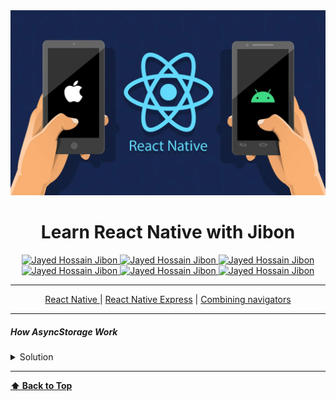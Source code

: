 <img src="src/assets/react-native_large.webp" id='header'>

<h1 align="center">Learn React Native with Jibon</h1>

<div align="center">
<!-- Gmail Account -->
<a href="mailto:jayed.swe@gmail.com">
<img src='https://img.shields.io/badge/Gmail-D14836?style=for-the-badge&logo=gmail&logoColor=white'
alt='Jayed Hossain Jibon'
/>
</a>
<a href="tel:+8801987132107">
<img
src='https://img.shields.io/badge/WhatsApp-25D366?style=for-the-badge&logo=whatsapp&logoColor=white'
alt='Jayed Hossain Jibon'
/>
<a href="#" target="_blank">
<img
src='https://img.shields.io/badge/website-000000?style=for-the-badge&logo=About.me&logoColor=white'
alt='Jayed Hossain Jibon'
/>
</a>
<a href="https://www.facebook.com/jibon969" target="_blank">
<img
src='https://img.shields.io/badge/Facebook-1877F2?style=for-the-badge&logo=facebook&logoColor=white'
alt='Jayed Hossain Jibon'
/>

<a href="https://www.linkedin.com/in/jibon969/" target="_blank">
<img
src='https://img.shields.io/badge/LinkedIn-0077B5?style=for-the-badge&logo=linkedin&logoColor=white'
alt='Jayed Hossain Jibon'
/>
</a>
<a href="https://github.com/jibon969" target="_blank">
<img
src='https://img.shields.io/badge/GitHub-100000?style=for-the-badge&logo=github&logoColor=white'
alt='Jayed Hossain Jibon'
/>
</a>
</div>

<hr/>

<div align="center">
        <a href="https://reactnative.dev/" target="_blank">React Native
        </a>
        |
        <a href="https://www.reactnative.express/" target="_blank">React Native Express</a>
        |
        <a href="https://blog.deversity.com/2021/10/combining-drawer-tab-and-stack.html" target="_blank">Combining navigators</a>
</div>
<hr/>

##### How AsyncStorage Work
<details>
<summary style="cursor:pointer">Solution</summary>

```js
import {StyleSheet, Text, View, Button} from 'react-native';
import React, {useState} from 'react';
import AsyncStorage from '@react-native-async-storage/async-storage';

const App = () => {
  const [user, setUser] = useState('');

  const setData = async () => {
    // Here is name is key and value is jibon
    await AsyncStorage.setItem('name', 'jibon');
  };

  const getData = async () => {
    // // when we get data we can call key property
    const name = await AsyncStorage.getItem('name');
    setUser(name);
    // console.log(name);
  };

  const removeData = async () => {
    // when we remove data we can also call key property
    await AsyncStorage.removeItem('name');
    setUser('');
  };

  return (
    <View style={styles.container}>
      <Text style={styles.heading}>AsyncStorage set, get, remove data</Text>
      <Button title="Set data" onPress={setData} />
      <Text style={styles.text}>Show Data: {user}</Text>
      <View style={styles.buttonContainer}>
        <Button title="Get data" onPress={getData} />
        <View style={styles.buttonGap} />
        <Button title="Remove data" onPress={removeData} />
      </View>
    </View>
  );
};

export default App;

const styles = StyleSheet.create({
  container: {
    flex: 1,
    justifyContent: 'center',
    alignItems: 'center',
  },
  heading: {
    fontSize: 24,
    fontWeight: 'bold',
    marginBottom: 20,
  },
  text: {
    marginVertical: 10,
  },
  buttonContainer: {
    flexDirection: 'row',
  },
  buttonGap: {
    width: 10,
  },
});

```
</details>

---
**[⬆ Back to Top](#header)**
